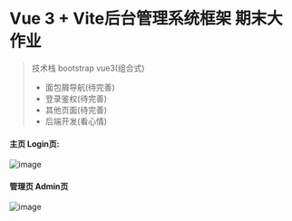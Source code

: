 # Vue 3 + Vite后台管理系统框架 期末大作业
>技术栈 bootstrap vue3(组合式)
>* 面包屑导航(待完善)
>* 登录鉴权(待完善)
>* 其他页面(待完善)
>* 后端开发(看心情)

#### 主页 Login页:
![image](https://github.com/VXTWHHH/Vue3Manager/assets/44088208/4612dc5e-0393-4aab-a80e-ce89d6c61947)


#### 管理页 Admin页
![image](https://github.com/VXTWHHH/Vue3Manager/assets/44088208/805899f9-2ad2-443d-99e1-2fb1fbc07078)


